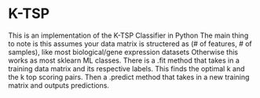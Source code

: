 # K-TSP
This is an implementation of the K-TSP Classifier in Python
The main thing to note is this assumes your data matrix is structered as (# of features, # of samples), like most biological/gene expression datasets
Otherwise this works as most sklearn ML classes. There is a .fit method that takes in a training data matrix and its respective labels. This finds the optimal k and the k top scoring pairs.
Then a .predict method that takes in a new training matrix and outputs predictions.
